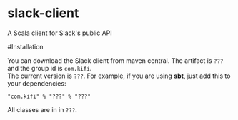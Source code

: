 # slack-client
A Scala client for Slack's public API

#Installation

You can download the Slack client from maven central. The artifact is `???` and the group id is `com.kifi`.  
The current version is `???`. For example, if you are using __sbt__, just add this to your dependencies:

```
"com.kifi" % "???" % "???"
```

All classes are in in `???`.
